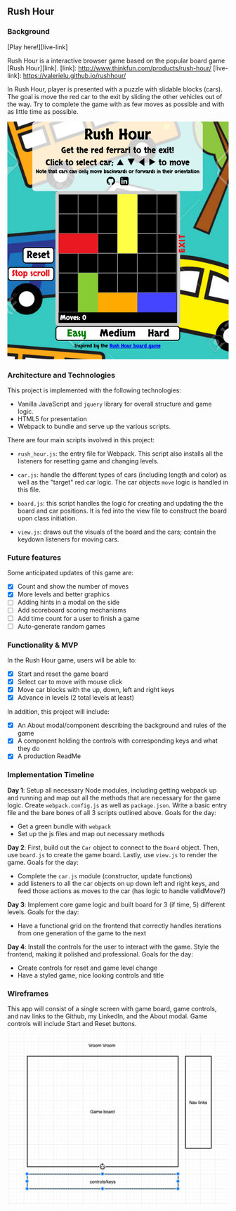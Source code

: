 ## Rush Hour

### Background

[Play here!][live-link]

Rush Hour is a interactive browser game based on the popular board game [Rush Hour][link].
[link]: http://www.thinkfun.com/products/rush-hour/
[live-link]: https://valerielu.github.io/rushhour/

In Rush Hour, player is presented with a puzzle with slidable blocks (cars).
The goal is move the red car to the exit by sliding the other vehicles out of the way.
Try to complete the game with as few moves as possible and with as little time as possible.

![screenshot](./screenshot.png)

### Architecture and Technologies

This project is implemented with the following technologies:

- Vanilla JavaScript and `jquery` library for overall structure and game logic.
- HTML5 for presentation
- Webpack to bundle and serve up the various scripts.

There are four main scripts involved in this project:

- `rush_hour.js`: the entry file for Webpack. This script also installs all the listeners for resetting game and changing levels.

- `car.js`: handle the different types of cars (including length and color) as well as the "target" red car logic. The car objects `move` logic is handled in this file.

- `board.js`: this script handles the logic for creating and updating the the board and car positions. It is fed into the view file to construct the board upon class initiation.

- `view.js`: draws out the visuals of the board and the cars; contain the keydown listeners for moving cars.

### Future features

Some anticipated updates of this game are:

- [X] Count and show the number of moves
- [X] More levels and better graphics
- [ ] Adding hints in a modal on the side
- [ ] Add scoreboard scoring mechanisms
- [ ] Add time count for a user to finish a game
- [ ] Auto-generate random games

### Functionality & MVP  

In the Rush Hour game, users will be able to:

- [X] Start and reset the game board
- [X] Select car to move with mouse click
- [X] Move car blocks with the up, down, left and right keys
- [X] Advance in levels (2 total levels at least)

In addition, this project will include:

- [X] An About modal/component describing the background and rules of the game
- [X] A component holding the controls with corresponding keys and what they do
- [X] A production ReadMe

### Implementation Timeline

**Day 1**: Setup all necessary Node modules, including getting webpack up and running and map out all the methods that are necessary for the game logic.  Create `webpack.config.js` as well as `package.json`.  Write a basic entry file and the bare bones of all 3 scripts outlined above. Goals for the day:

- Get a green bundle with `webpack`
- Set up the js files and map out necessary methods

**Day 2**: First, build out the `Car` object to connect to the `Board` object.  Then, use `board.js` to create the game board. Lastly, use `view.js` to render the game. Goals for the day:

- Complete the `car.js` module (constructor, update functions)
- add listeners to all the car objects on up down left and right keys, and feed those actions as moves to the car (has logic to handle validMove?)

**Day 3**: Implement core game logic and built board for 3 (if time, 5) different levels.  Goals for the day:

- Have a functional grid on the frontend that correctly handles iterations from one generation of the game to the next

**Day 4**: Install the controls for the user to interact with the game.  Style the frontend, making it polished and professional.  Goals for the day:

- Create controls for reset and game level change
- Have a styled game, nice looking controls and title

### Wireframes

This app will consist of a single screen with game board, game controls, and nav links to the Github, my LinkedIn,
and the About modal.  Game controls will include Start and Reset buttons.

![wireframes](./wireframe.png)
